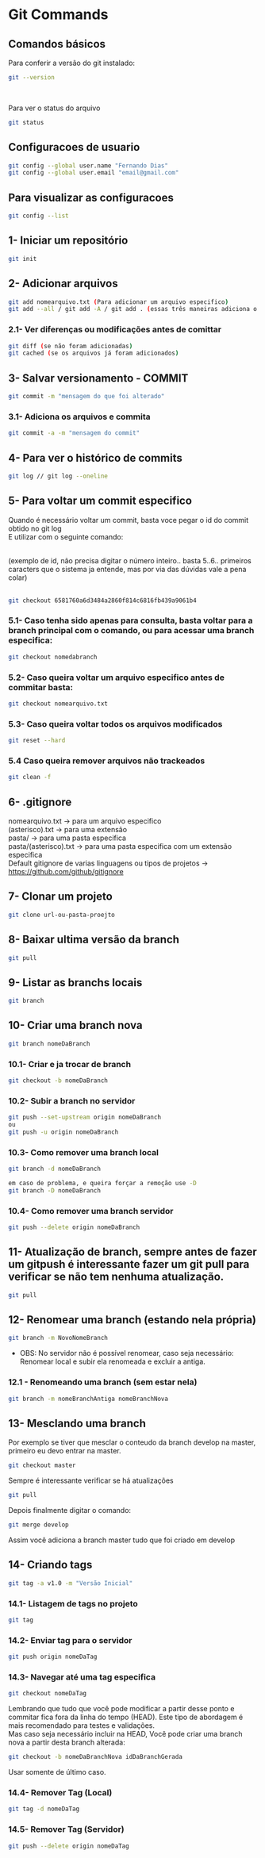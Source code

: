 # Git Commands

## Comandos básicos
Para conferir a versão do git instalado:<br>
```sh
git --version
```

<br>

Para ver o status do arquivo<br>
```sh
git status
```

## Configuracoes de usuario
```sh
git config --global user.name "Fernando Dias" 
git config --global user.email "email@gmail.com" 
```

## Para visualizar as configuracoes 
```sh
git config --list
```

## 1- Iniciar um repositório
```sh
git init
```

## 2- Adicionar arquivos
```sh
git add nomearquivo.txt (Para adicionar um arquivo especifico)
git add --all / git add -A / git add . (essas três maneiras adiciona o dieretório inteiro)
```

### 2.1- Ver diferenças ou modificações antes de comittar
```sh
git diff (se não foram adicionadas) 
git cached (se os arquivos já foram adicionados)
```

## 3- Salvar versionamento - COMMIT
```sh
git commit -m "mensagem do que foi alterado"
```

### 3.1- Adiciona os arquivos e commita
```sh
git commit -a -m "mensagem do commit"
```

## 4- Para ver o histórico de commits
```sh
git log // git log --oneline
```

## 5- Para voltar um commit especifico
Quando é necessário voltar um commit, basta voce pegar o id do commit obtido no git log<br>
E utilizar com o seguinte comando:<br><br>

(exemplo de id, não precisa digitar o número inteiro.. basta 5..6.. primeiros caracters que o sistema ja entende, mas por via das dúvidas vale a pena colar)<br><br>
```sh
git checkout 6581760a6d3484a2860f814c6816fb439a9061b4 
```

### 5.1- Caso tenha sido apenas para consulta, basta voltar para a branch principal com o comando, ou para acessar uma branch especifica:
```sh
git checkout nomedabranch
```

### 5.2- Caso queira voltar um arquivo especifico antes de commitar basta:
```sh
git checkout nomearquivo.txt
```

### 5.3- Caso queira voltar todos os arquivos modificados
```sh
git reset --hard
```

### 5.4 Caso queira remover arquivos não trackeados
```sh
git clean -f
```

## 6- .gitignore
nomearquivo.txt -> para um arquivo especifico<br>
(asterisco).txt -> para uma extensão<br>
pasta/  -> para uma pasta especifica<br>
pasta/(asterisco).txt -> para uma pasta especifica com um extensão especifica<br>
Default gitignore de varias linguagens ou tipos de projetos -> https://github.com/github/gitignore

## 7- Clonar um projeto
```sh
git clone url-ou-pasta-proejto
```

## 8- Baixar ultima versão da branch
```sh
git pull
```

## 9- Listar as branchs locais
```sh
git branch
```

## 10- Criar uma branch nova
```sh
git branch nomeDaBranch
```

### 10.1- Criar e ja trocar de branch
```sh
git checkout -b nomeDaBranch
```

### 10.2- Subir a branch no servidor
```sh
git push --set-upstream origin nomeDaBranch
ou
git push -u origin nomeDaBranch
```

### 10.3- Como remover uma branch local
```sh
git branch -d nomeDaBranch

em caso de problema, e queira forçar a remoção use -D
git branch -D nomeDaBranch
```

### 10.4- Como remover uma branch servidor
```sh
git push --delete origin nomeDaBranch
```

## 11- Atualização de branch, sempre antes de fazer um gitpush é interessante fazer um git pull para verificar se não tem nenhuma atualização.
```sh
git pull
```

## 12- Renomear uma branch (estando nela própria)
```sh
git branch -m NovoNomeBranch
```
* OBS: No servidor não é possível renomear, caso seja necessário: Renomear local e subir ela renomeada e excluir a antiga. 


### 12.1 - Renomeando uma branch (sem estar nela)
```sh
git branch -m nomeBranchAntiga nomeBranchNova
```

## 13- Mesclando uma branch
Por exemplo se tiver que mesclar o conteudo da branch develop na master, primeiro eu devo entrar na master.

```sh
git checkout master
```
Sempre é interessante verificar se há atualizações
```sh
git pull
```
Depois finalmente digitar o comando:
```sh
git merge develop
```
Assim você adiciona a branch master tudo que foi criado em develop


## 14- Criando tags
```sh
git tag -a v1.0 -m "Versão Inicial"
```

### 14.1- Listagem de tags no projeto
```sh
git tag
```

### 14.2- Enviar tag para o servidor
```sh
git push origin nomeDaTag
```

### 14.3- Navegar até uma tag especifica
```sh
git checkout nomeDaTag
```
Lembrando que tudo que você pode modificar a partir desse ponto e commitar fica fora da linha do tempo (HEAD). Este tipo de abordagem é mais recomendado para testes e validações.<br>
Mas caso seja necessário incluir na HEAD, Você pode criar uma branch nova a partir desta branch alterada:
```sh
git checkout -b nomeDaBranchNova idDaBranchGerada
```
Usar somente de último caso.

### 14.4- Remover Tag (Local)
```sh
git tag -d nomeDaTag
```

### 14.5- Remover Tag (Servidor) 
```sh
git push --delete origin nomeDaTag
```













